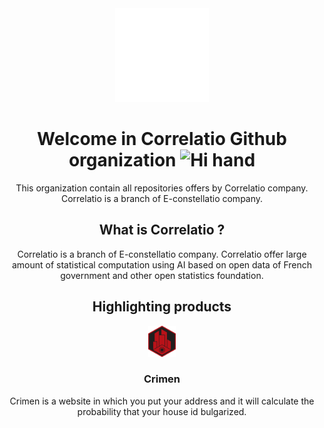 <div align="center">
    <img src="./resources/puff.svg" alt="Pending on logo" height="150"/>
    <h1>
        Welcome in Correlatio Github organization
    <img src="https://media.giphy.com/media/hvRJCLFzcasrR4ia7z/giphy.gif" alt="Hi hand" width="30px"/>
    </h1>
    <p>
        This organization contain all repositories offers by Correlatio company. Correlatio is a branch of E-constellatio company. 
    </p>
    <h2>
        What is Correlatio ?
    </h2>
    <p>
        Correlatio is a branch of E-constellatio company. Correlatio offer large amount of statistical computation using AI based on open data of French government and other open statistics foundation.
    </p>
    <h2>
        Highlighting products
    </h2>
    <img src="./resources/Crimen.svg" alt="Crimen" height="50"/>
    <h3>Crimen</h3>
    <p>Crimen is a website in which you put your address and it will calculate the probability that your house id bulgarized.</p>
</div>
